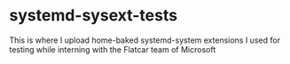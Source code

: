 # systemd-sysext-tests

This is where I upload home-baked systemd-system extensions I used for testing while interning with the Flatcar team of Microsoft
